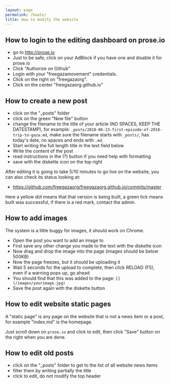 ```yaml
---
layout: page
permalink: /howto/
title: How to modify the website
---
```


## How to login to the editing dashboard on prose.io

* go to <http://prose.io>
* Just to be safe, click on your AdBlock if you have one and disable it for prose.io
* Click "Authorize on Github"
* Login with your "freegazamovement" credentials.
* Click on the right on "freegazaorg".
* Click on the center "freegazaorg.github.io"

## How to create a new post

* click on the "_posts" folder
* click on the green "New file" button
* change the filename to the title of your article (NO SPACES, KEEP
THE DATESTAMP), for example: `_posts/2018-06-13-first-episode-of-2018-trip-to-gaza.md`, make sure the filename starts with `_posts/`, has today's date, no spaces and ends with `.md`.
* Start writing the full length title in the text field below
* Write the content of the post
* read instructions in the (?) button if you need help with formatting
* save with the diskette icon on the top right

After editing it is going to take 5/10 minutes to go live on the website,
you can also check its status looking at:

* <https://github.com/freegazaorg/freegazaorg.github.io/commits/master>

Here a yellow dot means that that version is being built, a green tick means built was successful, if there is
a red mark, contact the admin.

## How to add images

The system is a little buggy for images, it should work on Chrome.

* Open the post you want to add an image to
* First save any other change you made to the text with the diskette icon
* Now drag and drop the image into the page (images should be below 500KB)
* Now the page freezes, but it should be uploading it
* Wait 5 seconds for the upload to complete, then click RELOAD (F5), even if
a warning pops up, go ahead
* You should find that this was added to the page: `[](/images/yourimage.jpg)`
* Save the post again with the diskette button

## How to edit website static pages

A "static page" is any page on the website that is not a news item or a post,
for example "index.md" is the
homepage.

Just scroll down on `prose.io` and click to edit, then click "Save" button on the right when
you are done.

## How to edit old posts

* click on the "_posts" folder to get to the list of all website news items
* filter them by writing partially the title
* click to edit, do not modify the top header

